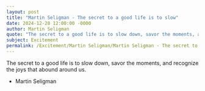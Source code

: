 ```yaml
---
layout: post
title: "Martin Seligman - The secret to a good life is to slow"
date: 2024-12-28 12:00:00 -0000
author: Martin Seligman
quote: "The secret to a good life is to slow down, savor the moments, and recognize the joys that abound around us."
subject: Excitement
permalink: /Excitement/Martin Seligman/Martin Seligman - The secret to a good life is to slow
---
```


The secret to a good life is to slow down, savor the moments, and recognize the joys that abound around us.

- Martin Seligman
